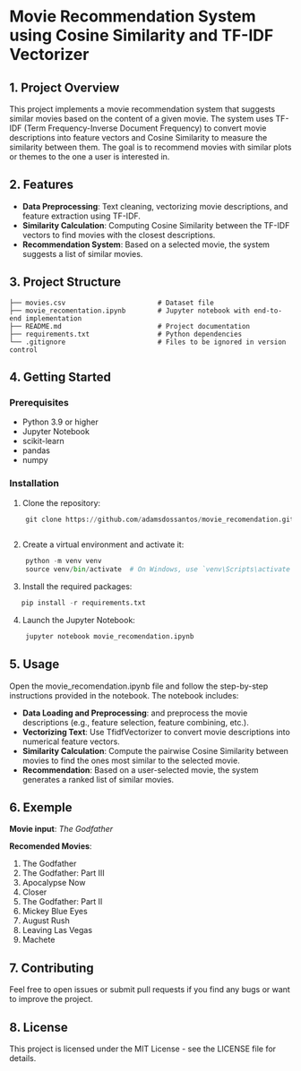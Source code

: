 # Movie Recommendation System using Cosine Similarity and TF-IDF Vectorizer

## 1. Project Overview

This project implements a movie recommendation system that suggests similar movies based on the content of a given movie. The system uses TF-IDF (Term Frequency-Inverse Document Frequency) to convert movie descriptions into feature vectors and Cosine Similarity to measure the similarity between them. The goal is to recommend movies with similar plots or themes to the one a user is interested in.


## 2. Features
- **Data Preprocessing**: Text cleaning, vectorizing movie descriptions, and feature extraction using TF-IDF.
- **Similarity Calculation**: Computing Cosine Similarity between the TF-IDF vectors to find movies with the closest descriptions.
- **Recommendation System**: Based on a selected movie, the system suggests a list of similar movies.


## 3. Project Structure
    ├── movies.csv                       # Dataset file 
    ├── movie_recomentation.ipynb        # Jupyter notebook with end-to-end implementation
    ├── README.md                        # Project documentation
    ├── requirements.txt                 # Python dependencies
    └── .gitignore                       # Files to be ignored in version control

## 4. Getting Started

### Prerequisites
- Python 3.9 or higher
- Jupyter Notebook
- scikit-learn
- pandas
- numpy

### Installation
1. Clone the repository:

```python
    git clone https://github.com/adamsdossantos/movie_recomendation.git
    
```
2. Create a virtual environment and activate it:
```python
    python -m venv venv
    source venv/bin/activate  # On Windows, use `venv\Scripts\activate`
```

3. Install the required packages:
```python
   pip install -r requirements.txt
```

4. Launch the Jupyter Notebook:
```python
    jupyter notebook movie_recomendation.ipynb
```
## 5. Usage

Open the movie_recomendation.ipynb file and follow the step-by-step instructions provided in the notebook. The notebook includes:

- **Data Loading and Preprocessing**:  and preprocess the movie descriptions (e.g., feature selection, feature combining, etc.).
- **Vectorizing Text**: Use TfidfVectorizer to convert movie descriptions into numerical feature vectors.
- **Similarity Calculation**: Compute the pairwise Cosine Similarity between movies to find the ones most similar to the selected movie.
- **Recommendation**: Based on a user-selected movie, the system generates a ranked list of similar movies.



## 6. Exemple

**Movie input**: *The Godfather*

**Recomended Movies**:
    
1. The Godfather
2. The Godfather: Part III
3. Apocalypse Now
4. Closer
5. The Godfather: Part II
6. Mickey Blue Eyes
7. August Rush
8. Leaving Las Vegas
9. Machete

## 7. Contributing

Feel free to open issues or submit pull requests if you find any bugs or want to improve the project.

## 8. License

This project is licensed under the MIT License - see the LICENSE file for details.







